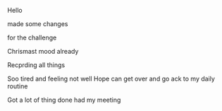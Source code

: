 Hello


made some changes


 for the challenge 



Chrismast  mood already

Recprding all things

Soo tired and feeling not well
Hope can get over and go ack to my daily routine 

Got a lot of thing done had my meeting 

